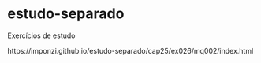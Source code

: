 # estudo-separado
 Exercícios de estudo 

<p>https://imponzi.github.io/estudo-separado/cap25/ex026/mq002/index.html
</p>

